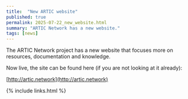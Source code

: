 ```yaml
---
title:  "New ARTIC website"
published: true
permalink: 2025-07-22_new_website.html
summary: "ARTIC Network has a new website."
tags: [news]
---
```


The ARTIC Network project has a new website that focuses more on resources, documentation and knowledge.

Now live, the site can be found here (if you are not looking at it already):

[http://artic.network](http://artic.network)

{% include links.html %}
